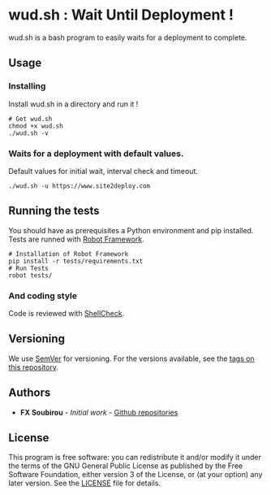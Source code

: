 # wud.sh : Wait Until Deployment !

wud.sh is a bash program to easily waits for a deployment to complete.

## Usage

### Installing

Install wud.sh in a directory and run it !

```
# Get wud.sh
chmod +x wud.sh
./wud.sh -v
```

### Waits for a deployment with default values.

Default values for initial wait, interval check and timeout.

```
./wud.sh -u https://www.site2deploy.com
```

## Running the tests

You should have as prerequisites a Python environment and pip installed. Tests are runned with [Robot Framework](http://robotframework.org/).

```
# Installation of Robot Framework
pip install -r tests/requirements.txt
# Run Tests
robot tests/
```

### And coding style

Code is reviewed with [ShellCheck](https://github.com/koalaman/shellcheck).

## Versioning

We use [SemVer](http://semver.org/) for versioning. For the versions available, see the [tags on this repository](https://github.com/jfx/wud.sh/tags).

## Authors

* **FX Soubirou** - *Initial work* - [Github repositories](https://github.com/jfx)

## License

This program is free software: you can redistribute it and/or modify it under the terms of the GNU General Public License as published by the Free Software Foundation, either version 3 of the License, or
 (at your option) any later version. See the [LICENSE](LICENSE) file for details.
